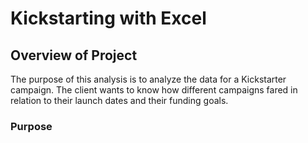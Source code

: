 # Kickstarting with Excel

## Overview of Project
The purpose of this analysis is to analyze the data for a Kickstarter campaign. The client wants to know how different campaigns fared in relation to their launch dates and their funding goals. 

### Purpose
